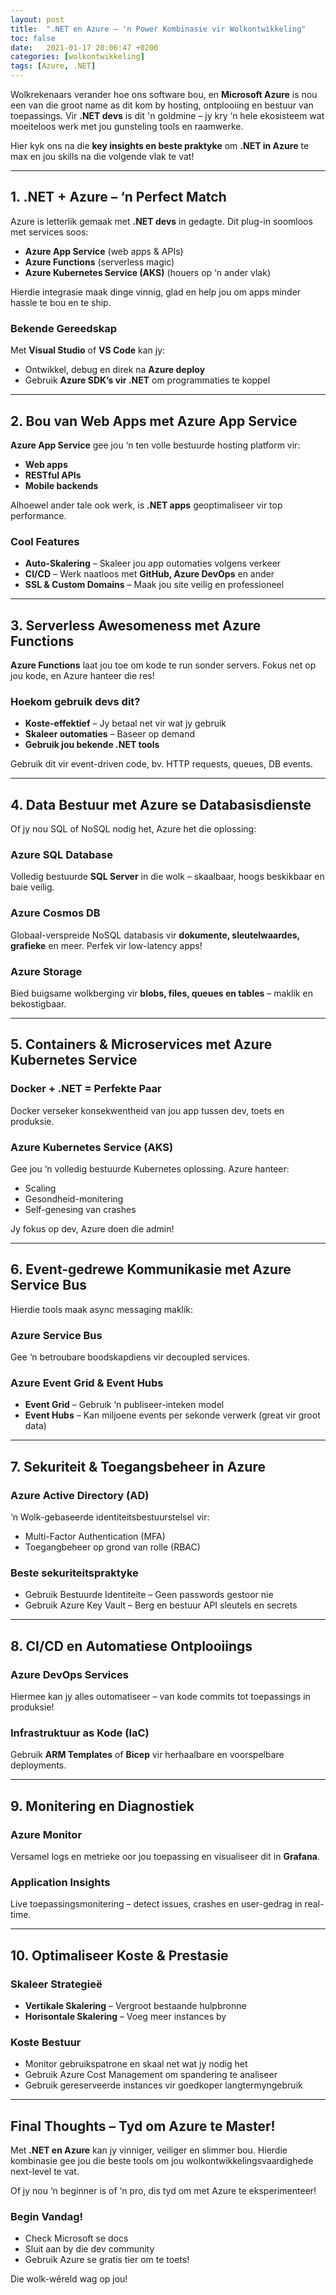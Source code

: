 ```yaml
---
layout: post
title:  ".NET en Azure – 'n Power Kombinasie vir Wolkontwikkeling"
toc: false
date:   2021-01-17 20:06:47 +0200
categories: [wolkontwikkeling]
tags: [Azure, .NET]
---
```


Wolkrekenaars verander hoe ons software bou, en **Microsoft Azure** is nou een van die groot name as dit kom by hosting, ontplooiing en bestuur van toepassings. Vir **.NET devs** is dit 'n goldmine – jy kry ‘n hele ekosisteem wat moeiteloos werk met jou gunsteling tools en raamwerke.  

Hier kyk ons na die **key insights en beste praktyke** om **.NET in Azure** te max en jou skills na die volgende vlak te vat!  

---

## **1. .NET + Azure – ‘n Perfect Match**  

Azure is letterlik gemaak met **.NET devs** in gedagte. Dit plug-in soomloos met services soos:  
- **Azure App Service** (web apps & APIs)  
- **Azure Functions** (serverless magic)  
- **Azure Kubernetes Service (AKS)** (houers op ‘n ander vlak)  

Hierdie integrasie maak dinge vinnig, glad en help jou om apps minder hassle te bou en te ship.  

### Bekende Gereedskap  
Met **Visual Studio** of **VS Code** kan jy:  
- Ontwikkel, debug en direk na **Azure deploy**  
- Gebruik **Azure SDK’s vir .NET** om programmaties te koppel  

---

## **2. Bou van Web Apps met Azure App Service**  

**Azure App Service** gee jou ‘n ten volle bestuurde hosting platform vir:  
- **Web apps**  
- **RESTful APIs**  
- **Mobile backends**  

Alhoewel ander tale ook werk, is **.NET apps** geoptimaliseer vir top performance.  

### Cool Features  
- **Auto-Skalering** – Skaleer jou app outomaties volgens verkeer  
- **CI/CD** – Werk naatloos met **GitHub, Azure DevOps** en ander  
- **SSL & Custom Domains** – Maak jou site veilig en professioneel  

---

## **3. Serverless Awesomeness met Azure Functions**  

**Azure Functions** laat jou toe om kode te run sonder servers. Fokus net op jou kode, en Azure hanteer die res!  

### Hoekom gebruik devs dit?  
- **Koste-effektief** – Jy betaal net vir wat jy gebruik  
- **Skaleer outomaties** – Baseer op demand  
- **Gebruik jou bekende .NET tools**  

Gebruik dit vir event-driven code, bv. HTTP requests, queues, DB events.  

---

## **4. Data Bestuur met Azure se Databasisdienste**  

Of jy nou SQL of NoSQL nodig het, Azure het die oplossing:  

### **Azure SQL Database**  
Volledig bestuurde **SQL Server** in die wolk – skaalbaar, hoogs beskikbaar en baie veilig.  

### **Azure Cosmos DB**  
Globaal-verspreide NoSQL databasis vir **dokumente, sleutelwaardes, grafieke** en meer. Perfek vir low-latency apps!  

### **Azure Storage**  
Bied buigsame wolkberging vir **blobs, files, queues en tables** – maklik en bekostigbaar.  

---

## **5. Containers & Microservices met Azure Kubernetes Service**  

### **Docker + .NET = Perfekte Paar**  
Docker verseker konsekwentheid van jou app tussen dev, toets en produksie.  

### **Azure Kubernetes Service (AKS)**  
Gee jou ‘n volledig bestuurde Kubernetes oplossing. Azure hanteer:  
- Scaling  
- Gesondheid-monitering  
- Self-genesing van crashes  

Jy fokus op dev, Azure doen die admin!  

---

## **6. Event-gedrewe Kommunikasie met Azure Service Bus**  

Hierdie tools maak async messaging maklik:  

### **Azure Service Bus**  
Gee ‘n betroubare boodskapdiens vir decoupled services.  

### **Azure Event Grid & Event Hubs**  
- **Event Grid** – Gebruik ‘n publiseer-inteken model  
- **Event Hubs** – Kan miljoene events per sekonde verwerk (great vir groot data)  

---

## **7. Sekuriteit & Toegangsbeheer in Azure**  

### **Azure Active Directory (AD)**  
‘n Wolk-gebaseerde identiteitsbestuurstelsel vir:  
- Multi-Factor Authentication (MFA)  
- Toegangbeheer op grond van rolle (RBAC)  

### Beste sekuriteitspraktyke  
- Gebruik Bestuurde Identiteite – Geen passwords gestoor nie  
- Gebruik Azure Key Vault – Berg en bestuur API sleutels en secrets  

---

## **8. CI/CD en Automatiese Ontplooiings**  

### **Azure DevOps Services**  
Hiermee kan jy alles outomatiseer – van kode commits tot toepassings in produksie!  

### **Infrastruktuur as Kode (IaC)**  
Gebruik **ARM Templates** of **Bicep** vir herhaalbare en voorspelbare deployments.  

---

## **9. Monitering en Diagnostiek**  

### **Azure Monitor**  
Versamel logs en metrieke oor jou toepassing en visualiseer dit in **Grafana**.  

### **Application Insights**  
Live toepassingsmonitering – detect issues, crashes en user-gedrag in real-time.  

---

## **10. Optimaliseer Koste & Prestasie**  

### **Skaleer Strategieë**  
- **Vertikale Skalering** – Vergroot bestaande hulpbronne  
- **Horisontale Skalering** – Voeg meer instances by  

### **Koste Bestuur**  
- Monitor gebruikspatrone en skaal net wat jy nodig het  
- Gebruik Azure Cost Management om spandering te analiseer  
- Gebruik gereserveerde instances vir goedkoper langtermyngebruik  

---

## **Final Thoughts – Tyd om Azure te Master!**  

Met **.NET en Azure** kan jy vinniger, veiliger en slimmer bou. Hierdie kombinasie gee jou die beste tools om jou wolkontwikkelingsvaardighede next-level te vat.  

Of jy nou ‘n beginner is of ‘n pro, dis tyd om met Azure te eksperimenteer!  

### **Begin Vandag!**  
- Check Microsoft se docs  
- Sluit aan by die dev community  
- Gebruik Azure se gratis tier om te toets!  

Die wolk-wêreld wag op jou!  
